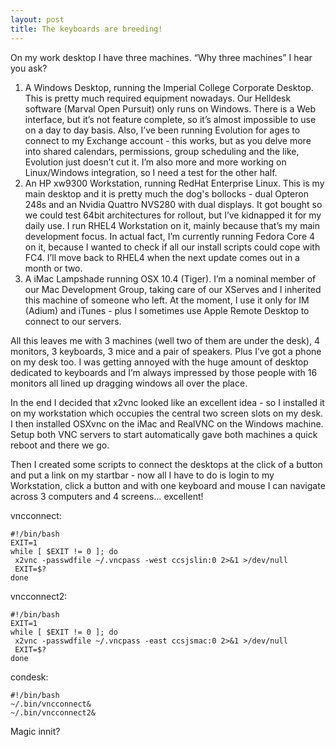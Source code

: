 ```yaml
---
layout: post
title: The keyboards are breeding!
---
```

On my work desktop I have three machines. “Why three machines” I hear you ask?

1. A Windows Desktop, running the Imperial College Corporate Desktop.
   This is pretty much required equipment nowadays. Our Helldesk software
   (Marval Open Pursuit) only runs on Windows. There is a Web interface,
   but it’s not feature complete, so it’s almost impossible to use on a day
   to day basis. Also, I’ve been running Evolution for ages to connect to
   my Exchange account - this works, but as you delve more into shared
   calendars, permissions, group scheduling and the like, Evolution just
   doesn’t cut it. I’m also more and more working on Linux/Windows
   integration, so I need a test for the other half.
2. An HP xw9300 Workstation, running RedHat Enterprise Linux.
   This is my main desktop and it is pretty much the dog's bollocks -
   dual Opteron 248s and an Nvidia Quattro NVS280 with dual displays.
   It got bought so we could test 64bit architectures for rollout, but
   I’ve kidnapped it for my daily use. I run RHEL4 Workstation on it,
   mainly because that’s my main development focus. In actual fact,
   I’m currently running Fedora Core 4 on it, because I wanted to check
   if all our install scripts could cope with FC4. I’ll move back to RHEL4
   when the next update comes out in a month or two.
3. A iMac Lampshade running OSX 10.4 (Tiger).
   I’m a nominal member of our Mac Development Group, taking care of our
   XServes and I inherited this machine of someone who left. At the moment,
   I use it only for IM (Adium) and iTunes - plus I sometimes use Apple
   Remote Desktop to connect to our servers.

All this leaves me with 3 machines (well two of them are under the desk),
4 monitors, 3 keyboards, 3 mice and a pair of speakers. Plus I’ve got a
phone on my desk too. I was getting annoyed with the huge amount of desktop
dedicated to keyboards and I’m always impressed by those people with 16
monitors all lined up dragging windows all over the place.

In the end I decided that x2vnc looked like an excellent idea - so I
installed it on my workstation which occupies the central two screen slots
on my desk. I then installed OSXvnc on the iMac and RealVNC on the Windows
machine. Setup both VNC servers to start automatically gave both machines
a quick reboot and there we go.

Then I created some scripts to connect the desktops at the click of a button
and put a link on my startbar - now all I have to do is login to my Workstation,
click a button and with one keyboard and mouse I can navigate across 3
computers and 4 screens… excellent!

vncconnect:

    #!/bin/bash
    EXIT=1
    while [ $EXIT != 0 ]; do
     x2vnc -passwdfile ~/.vncpass -west ccsjslin:0 2>&1 >/dev/null
     EXIT=$?
    done

vncconnect2:

    #!/bin/bash
    EXIT=1
    while [ $EXIT != 0 ]; do
     x2vnc -passwdfile ~/.vncpass -east ccsjsmac:0 2>&1 >/dev/null
     EXIT=$?
    done

condesk:

    #!/bin/bash
    ~/.bin/vncconnect&
    ~/.bin/vncconnect2&

Magic innit?
